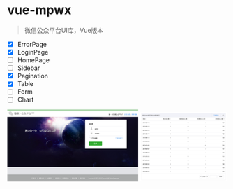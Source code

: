 # vue-mpwx

> 微信公众平台UI库，Vue版本

- [x] ErrorPage
- [x] LoginPage
- [ ] HomePage
- [ ] Sidebar
- [x] Pagination
- [x] Table
- [ ] Form
- [ ] Chart

<img width="300" src="Snip20160529_2.png">

<img width="200" src="Snip20160529_5.png">
